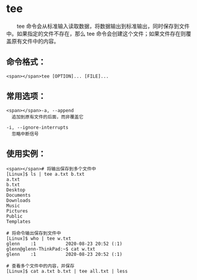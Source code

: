 # tee

　　tee 命令会从标准输入读取数据，将数据输出到标准输出，同时保存到文件中。如果指定的文件不存在，那么 tee 命令会创建这个文件；如果文件存在则覆盖原有文件中的内容。

## 命令格式：

```
<span></span>tee [OPTION]... [FILE]...
```

## 常用选项：

```
<span></span>-a, --append
  追加到原有文件的后面，而非覆盖它

-i, --ignore-interrupts
  忽略中断信号
```

## 使用实例：

```
<span></span># 将输出保存到多个文件中
[Linux]$ ls | tee a.txt b.txt
a.txt
b.txt
Desktop
Documents
Downloads
Music
Pictures
Public
Templates

# 将命令输出保存到文件中
[Linux]$ who | tee w.txt
glenn    :1           2020-08-23 20:52 (:1)
glenn@glenn-ThinkPad:~$ cat w.txt
glenn    :1           2020-08-23 20:52 (:1)

# 查看多个文件中的内容，并保存
[Linux]$ cat a.txt b.txt | tee all.txt | less
```

　　‍
